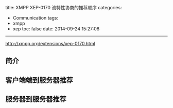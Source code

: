 title: XMPP XEP-0170 流特性协商的推荐顺序
categories:
  - Communication
tags:
  - xmpp
  - xep
toc: false
date: 2014-09-24 15:27:08
---

http://xmpp.org/extensions/xep-0170.html

## 简介

## 客户端端到服务器推荐

## 服务器到服务器推荐

##